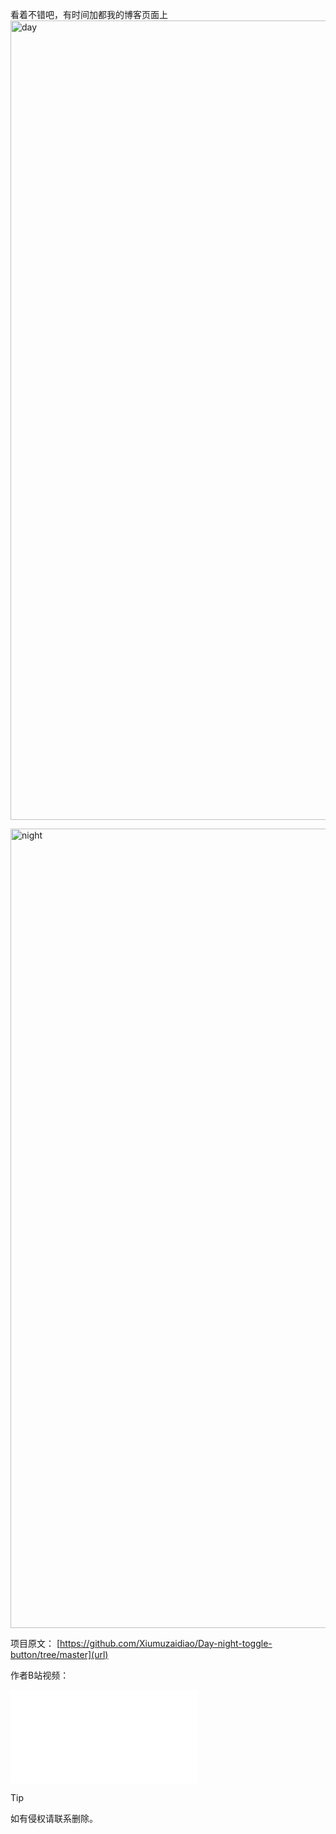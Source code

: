 看着不错吧，有时间加都我的博客页面上
<img width="1279" alt="day" src="https://github.com/user-attachments/assets/b1e13184-2769-42d1-a788-4ab6c2623dcc">

<img width="1279" alt="night" src="https://github.com/user-attachments/assets/64d58dc7-a9f8-4c47-a079-0a25c9c5e2ff">

项目原文：
[https://github.com/Xiumuzaidiao/Day-night-toggle-button/tree/master](url)

作者B站视频：
<iframe src="//player.bilibili.com/player.html?aid=999619023&bvid=BV1N44y1c7um&cid=1229130081&page=1" 
scrolling="no" border="0" frameborder="no" framespacing="0" allowfullscreen="true"> </iframe>

> [!TIP]
> 如有侵权请联系删除。
